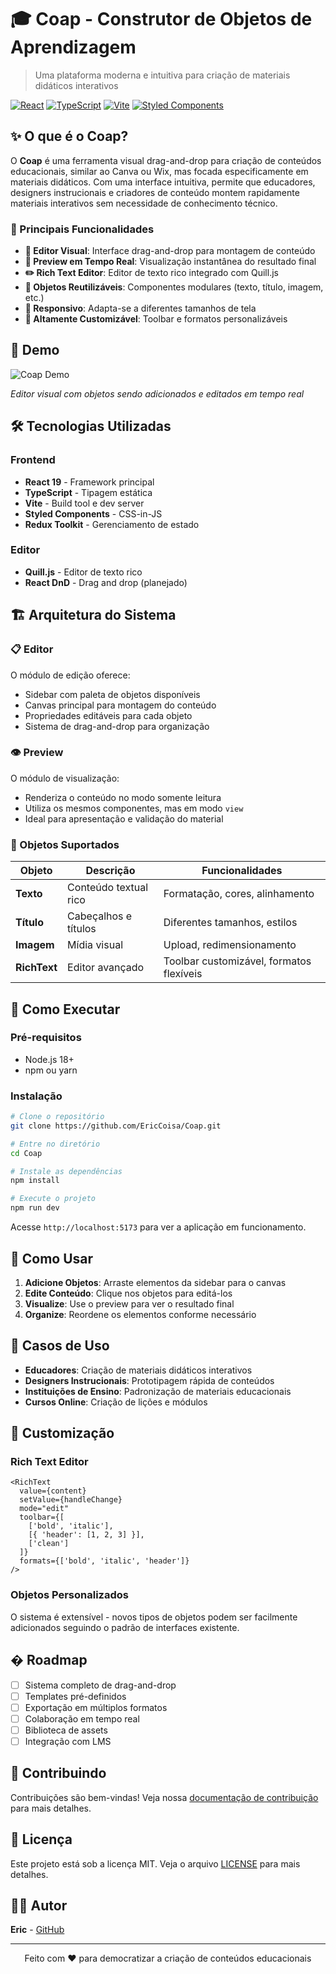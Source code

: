 # 🎓 Coap - Construtor de Objetos de Aprendizagem

> Uma plataforma moderna e intuitiva para criação de materiais didáticos interativos

[![React](https://img.shields.io/badge/React-19-blue?logo=react)](https://reactjs.org/)
[![TypeScript](https://img.shields.io/badge/TypeScript-5.0-blue?logo=typescript)](https://www.typescriptlang.org/)
[![Vite](https://img.shields.io/badge/Vite-7.1-purple?logo=vite)](https://vitejs.dev/)
[![Styled Components](https://img.shields.io/badge/Styled--Components-6.0-pink?logo=styled-components)](https://styled-components.com/)

## ✨ O que é o Coap?

O **Coap** é uma ferramenta visual drag-and-drop para criação de conteúdos educacionais, similar ao Canva ou Wix, mas focada especificamente em materiais didáticos. Com uma interface intuitiva, permite que educadores, designers instrucionais e criadores de conteúdo montem rapidamente materiais interativos sem necessidade de conhecimento técnico.

### 🚀 Principais Funcionalidades

- **📝 Editor Visual**: Interface drag-and-drop para montagem de conteúdo
- **🔄 Preview em Tempo Real**: Visualização instantânea do resultado final
- **✏️ Rich Text Editor**: Editor de texto rico integrado com Quill.js
- **🎨 Objetos Reutilizáveis**: Componentes modulares (texto, título, imagem, etc.)
- **📱 Responsivo**: Adapta-se a diferentes tamanhos de tela
- **🔧 Altamente Customizável**: Toolbar e formatos personalizáveis

## 🎥 Demo

![Coap Demo](./demo.gif)

*Editor visual com objetos sendo adicionados e editados em tempo real*

## 🛠️ Tecnologias Utilizadas

### Frontend
- **React 19** - Framework principal
- **TypeScript** - Tipagem estática
- **Vite** - Build tool e dev server
- **Styled Components** - CSS-in-JS
- **Redux Toolkit** - Gerenciamento de estado

### Editor
- **Quill.js** - Editor de texto rico
- **React DnD** - Drag and drop (planejado)

## 🏗️ Arquitetura do Sistema

### 📋 Editor
O módulo de edição oferece:
- Sidebar com paleta de objetos disponíveis
- Canvas principal para montagem do conteúdo
- Propriedades editáveis para cada objeto
- Sistema de drag-and-drop para organização

### 👁️ Preview
O módulo de visualização:
- Renderiza o conteúdo no modo somente leitura
- Utiliza os mesmos componentes, mas em modo `view`
- Ideal para apresentação e validação do material

### 🧱 Objetos Suportados

| Objeto | Descrição | Funcionalidades |
|--------|-----------|----------------|
| **Texto** | Conteúdo textual rico | Formatação, cores, alinhamento |
| **Título** | Cabeçalhos e títulos | Diferentes tamanhos, estilos |
| **Imagem** | Mídia visual | Upload, redimensionamento |
| **RichText** | Editor avançado | Toolbar customizável, formatos flexíveis |

## 🚀 Como Executar

### Pré-requisitos
- Node.js 18+
- npm ou yarn

### Instalação
```bash
# Clone o repositório
git clone https://github.com/EricCoisa/Coap.git

# Entre no diretório
cd Coap

# Instale as dependências
npm install

# Execute o projeto
npm run dev
```

Acesse `http://localhost:5173` para ver a aplicação em funcionamento.

## 📖 Como Usar

1. **Adicione Objetos**: Arraste elementos da sidebar para o canvas
2. **Edite Conteúdo**: Clique nos objetos para editá-los
3. **Visualize**: Use o preview para ver o resultado final
4. **Organize**: Reordene os elementos conforme necessário

## 🎯 Casos de Uso

- **Educadores**: Criação de materiais didáticos interativos
- **Designers Instrucionais**: Prototipagem rápida de conteúdos
- **Instituições de Ensino**: Padronização de materiais educacionais
- **Cursos Online**: Criação de lições e módulos

## 🔧 Customização

### Rich Text Editor
```tsx
<RichText
  value={content}
  setValue={handleChange}
  mode="edit"
  toolbar={[
    ['bold', 'italic'],
    [{ 'header': [1, 2, 3] }],
    ['clean']
  ]}
  formats={['bold', 'italic', 'header']}
/>
```

### Objetos Personalizados
O sistema é extensível - novos tipos de objetos podem ser facilmente adicionados seguindo o padrão de interfaces existente.

## �️ Roadmap

- [ ] Sistema completo de drag-and-drop
- [ ] Templates pré-definidos
- [ ] Exportação em múltiplos formatos
- [ ] Colaboração em tempo real
- [ ] Biblioteca de assets
- [ ] Integração com LMS

## 🤝 Contribuindo

Contribuições são bem-vindas! Veja nossa [documentação de contribuição](CONTRIBUTING.md) para mais detalhes.

## 📄 Licença

Este projeto está sob a licença MIT. Veja o arquivo [LICENSE](LICENSE) para mais detalhes.

## 👨‍💻 Autor

**Eric** - [GitHub](https://github.com/EricCoisa)

---

<p align="center">
  Feito com ❤️ para democratizar a criação de conteúdos educacionais
</p>
